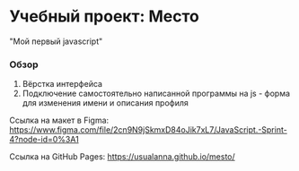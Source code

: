 # Учебный проект: Место
"Мой первый javascript"

### Обзор

1. Вёрстка интерфейса
2. Подключение самостоятельно написанной программы на js - форма для изменения имени и описания профиля

Ссылка на макет в Figma: https://www.figma.com/file/2cn9N9jSkmxD84oJik7xL7/JavaScript.-Sprint-4?node-id=0%3A1

Ссылка на GitHub Pages: https://usualanna.github.io/mesto/